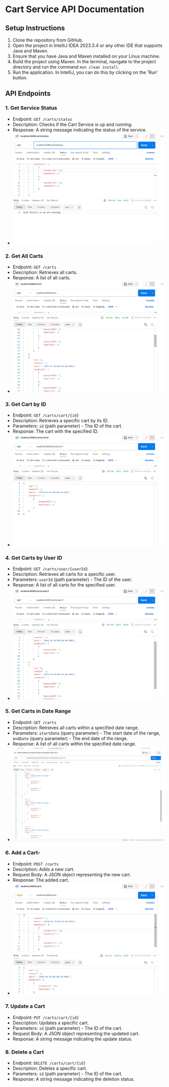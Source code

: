 # Cart Service API Documentation

## Setup Instructions

1. Clone the repository from GitHub.
2. Open the project in IntelliJ IDEA 2023.3.4 or any other IDE that supports Java and Maven.
3. Ensure that you have Java and Maven installed on your Linux machine.
4. Build the project using Maven. In the terminal, navigate to the project directory and run the command `mvn clean install`.
5. Run the application. In IntelliJ, you can do this by clicking on the 'Run' button.

## API Endpoints

### 1. Get Service Status

- Endpoint: `GET /carts/status`
- Description: Checks if the Cart Service is up and running.
- Response: A string message indicating the status of the service.
- ![img.png](img.png)

### 2. Get All Carts

- Endpoint: `GET /carts`
- Description: Retrieves all carts.
- Response: A list of all carts.
- ![img_1.png](img_1.png)

### 3. Get Cart by ID

- Endpoint: `GET /carts/cart/{id}`
- Description: Retrieves a specific cart by its ID.
- Parameters: `id` (path parameter) - The ID of the cart.
- Response: The cart with the specified ID.
- ![img_2.png](img_2.png)

### 4. Get Carts by User ID

- Endpoint: `GET /carts/user/{userId}`
- Description: Retrieves all carts for a specific user.
- Parameters: `userId` (path parameter) - The ID of the user.
- Response: A list of all carts for the specified user.
- ![img_3.png](img_3.png)

### 5. Get Carts in Date Range

- Endpoint: `GET /carts`
- Description: Retrieves all carts within a specified date range.
- Parameters: `startDate` (query parameter) - The start date of the range, `endDate` (query parameter) - The end date of the range.
- Response: A list of all carts within the specified date range.
- ![img_5.png](img_5.png)

### 6. Add a Cart-

- Endpoint: `POST /carts`
- Description: Adds a new cart.
- Request Body: A JSON object representing the new cart.
- Response: The added cart.
- ![img_4.png](img_4.png)

### 7. Update a Cart

- Endpoint: `PUT /carts/cart/{id}`
- Description: Updates a specific cart.
- Parameters: `id` (path parameter) - The ID of the cart.
- Request Body: A JSON object representing the updated cart.
- Response: A string message indicating the update status.

### 8. Delete a Cart

- Endpoint: `DELETE /carts/cart/{id}`
- Description: Deletes a specific cart.
- Parameters: `id` (path parameter) - The ID of the cart.
- Response: A string message indicating the deletion status.